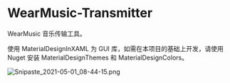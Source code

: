 # WearMusic-Transmitter

WearMusic 音乐传输工具。

使用 MaterialDesignInXAML 为 GUI 库，如需在本项目的基础上开发，请使用 Nuget 安装 MaterialDesignThemes 和 MaterialDesignColors。

![Snipaste_2021-05-01_08-44-15.png](https://i.loli.net/2021/05/01/o7LVk1bzu69YJm4.png)
